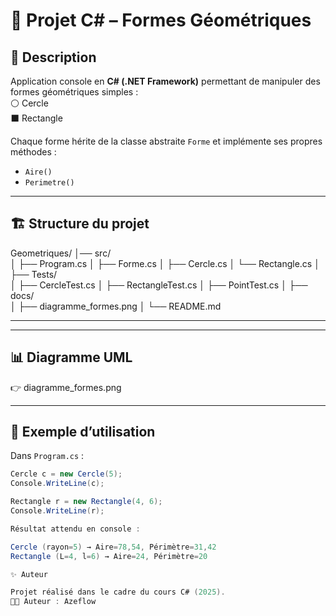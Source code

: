 # 🎯 Projet C# – Formes Géométriques

## 📌 Description
Application console en **C# (.NET Framework)** permettant de manipuler des formes géométriques simples :  
⚪ Cercle  
⬛ Rectangle  

Chaque forme hérite de la classe abstraite `Forme` et implémente ses propres méthodes :  
- `Aire()`  
- `Perimetre()`

---

## 🏗️ Structure du projet
Geometriques/
│── src/              
│   ├── Program.cs
│   ├── Forme.cs
│   ├── Cercle.cs
│   └── Rectangle.cs
│
├── Tests/            
│   ├── CercleTest.cs
│   ├── RectangleTest.cs
│   ├── PointTest.cs
│
├── docs/             
│   ├── diagramme_formes.png
│
└── README.md


---


---

## 📊 Diagramme UML
👉 diagramme_formes.png 

---

## 🚀 Exemple d’utilisation
Dans `Program.cs` :
```csharp
Cercle c = new Cercle(5);
Console.WriteLine(c);

Rectangle r = new Rectangle(4, 6);
Console.WriteLine(r);

Résultat attendu en console :

Cercle (rayon=5) → Aire=78,54, Périmètre=31,42
Rectangle (L=4, l=6) → Aire=24, Périmètre=20

✨ Auteur

Projet réalisé dans le cadre du cours C# (2025).
👨‍💻 Auteur : Azeflow
